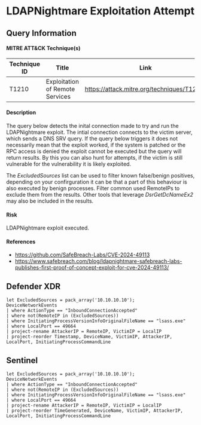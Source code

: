 # LDAPNightmare Exploitation Attempt

## Query Information

#### MITRE ATT&CK Technique(s)

| Technique ID | Title    | Link    |
| ---  | --- | --- |
| T1210 | Exploitation of Remote Services | https://attack.mitre.org/techniques/T1210/ |

#### Description
The query below detects the inital connection made to try and run the LDAPNightmare exploit. The intial connection connects to the victim server, which sends a DNS SRV query. If the query below triggers it does not necessarily mean that the exploit worked, if the system is patched or the RPC access is denied the exploit cannot be executed but the query will return results. By this you can also hunt for attempts, if the victim is still vulnerable for the vulnerability it is likely exploited.

The *ExcludedSources* list can be used to filter known false/benign positives, depending on your confirguration it can be that a part of this behaviour is also executed by benign processes. Filter common used RemoteIPs to exclude them from the results.
Other tools that leverage *DsrGetDcNameEx2* may also be included in the results.

#### Risk
LDAPNightmare exploit executed.

#### References
- https://github.com/SafeBreach-Labs/CVE-2024-49113
- https://www.safebreach.com/blog/ldapnightmare-safebreach-labs-publishes-first-proof-of-concept-exploit-for-cve-2024-49113/

## Defender XDR
```KQL
let ExcludedSources = pack_array('10.10.10.10');
DeviceNetworkEvents
| where ActionType == "InboundConnectionAccepted"
| where not(RemoteIP in (ExcludedSources))
| where InitiatingProcessVersionInfoOriginalFileName == "lsass.exe"
| where LocalPort == 49664
| project-rename AttackerIP = RemoteIP, VictimIP = LocalIP 
| project-reorder Timestamp, DeviceName, VictimIP, AttackerIP, LocalPort, InitiatingProcessCommandLine
```

## Sentinel
```KQL
let ExcludedSources = pack_array('10.10.10.10');
DeviceNetworkEvents
| where ActionType == "InboundConnectionAccepted"
| where not(RemoteIP in (ExcludedSources))
| where InitiatingProcessVersionInfoOriginalFileName == "lsass.exe"
| where LocalPort == 49664
| project-rename AttackerIP = RemoteIP, VictimIP = LocalIP 
| project-reorder TimeGenerated, DeviceName, VictimIP, AttackerIP, LocalPort, InitiatingProcessCommandLine
```
